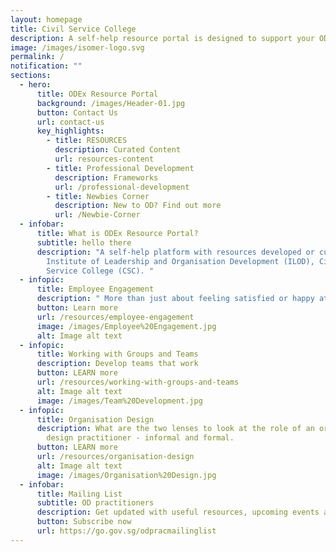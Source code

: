 ```yaml
---
layout: homepage
title: Civil Service College
description: A self-help resource portal is designed to support your OD practice.
image: /images/isomer-logo.svg
permalink: /
notification: ""
sections:
  - hero:
      title: ODEx Resource Portal
      background: /images/Header-01.jpg
      button: Contact Us
      url: contact-us
      key_highlights:
        - title: RESOURCES
          description: Curated Content
          url: resources-content
        - title: Professional Development
          description: Frameworks
          url: /professional-development
        - title: Newbies Corner
          description: New to OD? Find out more
          url: /Newbie-Corner
  - infobar:
      title: What is ODEx Resource Portal?
      subtitle: hello there
      description: "A self-help platform with resources developed or curated by the
        Institute of Leadership and Organisation Development (ILOD), Civil
        Service College (CSC). "
  - infopic:
      title: Employee Engagement
      description: " More than just about feeling satisfied or happy at work"
      button: Learn more
      url: /resources/employee-engagement
      image: /images/Employee%20Engagement.jpg
      alt: Image alt text
  - infopic:
      title: Working with Groups and Teams
      description: Develop teams that work
      button: LEARN more
      url: /resources/working-with-groups-and-teams
      alt: Image alt text
      image: /images/Team%20Development.jpg
  - infopic:
      title: Organisation Design
      description: What are the two lenses to look at the role of an organisation
        design practitioner - informal and formal.
      button: LEARN more
      url: /resources/organisation-design
      alt: Image alt text
      image: /images/Organisation%20Design.jpg
  - infobar:
      title: Mailing List
      subtitle: OD practitioners
      description: Get updated with useful resources, upcoming events and programmes
      button: Subscribe now
      url: https://go.gov.sg/odpracmailinglist
---
```

